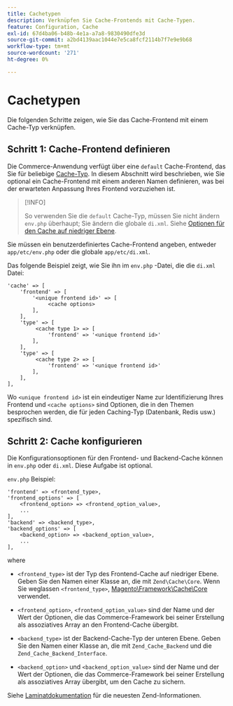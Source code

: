 ```yaml
---
title: Cachetypen
description: Verknüpfen Sie Cache-Frontends mit Cache-Typen.
feature: Configuration, Cache
exl-id: 67d4ba06-b48b-4e1a-a7a8-9830490dfe3d
source-git-commit: a2bd4139aac1044e7e5ca8fcf2114b7f7e9e9b68
workflow-type: tm+mt
source-wordcount: '271'
ht-degree: 0%

---
```


# Cachetypen

Die folgenden Schritte zeigen, wie Sie das Cache-Frontend mit einem Cache-Typ verknüpfen.

## Schritt 1: Cache-Frontend definieren

Die Commerce-Anwendung verfügt über eine `default` Cache-Frontend, das Sie für beliebige [Cache-Typ](../cli/manage-cache.md#clean-and-flush-cache-types). In diesem Abschnitt wird beschrieben, wie Sie optional ein Cache-Frontend mit einem anderen Namen definieren, was bei der erwarteten Anpassung Ihres Frontend vorzuziehen ist.

>[!INFO]
>
>So verwenden Sie die `default` Cache-Typ, müssen Sie nicht ändern `env.php` überhaupt; Sie ändern die globale `di.xml`. Siehe [Optionen für den Cache auf niedriger Ebene](cache-options.md).

Sie müssen ein benutzerdefiniertes Cache-Frontend angeben, entweder `app/etc/env.php` oder die globale `app/etc/di.xml`.

Das folgende Beispiel zeigt, wie Sie ihn im `env.php` -Datei, die die `di.xml` Datei:

```php?start_inline=1
'cache' => [
    'frontend' => [
        '<unique frontend id>' => [
             <cache options>
        ],
    ],
    'type' => [
         <cache type 1> => [
             'frontend' => '<unique frontend id>'
        ],
    ],
    'type' => [
         <cache type 2> => [
             'frontend' => '<unique frontend id>'
        ],
    ],
],
```

Wo `<unique frontend id>` ist ein eindeutiger Name zur Identifizierung Ihres Frontend und `<cache options>` sind Optionen, die in den Themen besprochen werden, die für jeden Caching-Typ (Datenbank, Redis usw.) spezifisch sind.

## Schritt 2: Cache konfigurieren

Die Konfigurationsoptionen für den Frontend- und Backend-Cache können in `env.php` oder `di.xml`. Diese Aufgabe ist optional.

`env.php` Beispiel:

```php?start_inline=1
'frontend' => <frontend_type>,
'frontend_options' => [
    <frontend_option> => <frontend_option_value>,
    ...
],
'backend' => <backend_type>,
'backend_options' => [
    <backend_option> => <backend_option_value>,
    ...
],
```

where

- `<frontend_type>` ist der Typ des Frontend-Cache auf niedriger Ebene. Geben Sie den Namen einer Klasse an, die mit `Zend\Cache\Core`.
Wenn Sie weglassen `<frontend_type>`, [Magento\Framework\Cache\Core](https://github.com/magento/magento2/blob/2.4/lib/internal/Magento/Framework/Cache/Core.php) verwendet.

- `<frontend_option>`, `<frontend_option_value>` sind der Name und der Wert der Optionen, die das Commerce-Framework bei seiner Erstellung als assoziatives Array an den Frontend-Cache übergibt.
- `<backend_type>` ist der Backend-Cache-Typ der unteren Ebene. Geben Sie den Namen einer Klasse an, die mit `Zend_Cache_Backend` und die `Zend_Cache_Backend_Interface`.
- `<backend_option>` und `<backend_option_value>` sind der Name und der Wert der Optionen, die das Commerce-Framework bei seiner Erstellung als assoziatives Array übergibt, um den Cache zu sichern.

Siehe [Laminatdokumentation](https://docs.laminas.dev/) für die neuesten Zend-Informationen.
